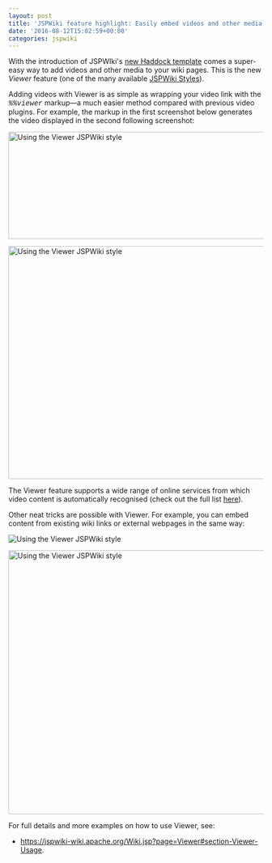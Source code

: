 ```yaml
---
layout: post
title: 'JSPWiki feature highlight: Easily embed videos and other media with Viewer'
date: '2016-08-12T15:02:59+00:00'
categories: jspwiki
---
```

<p>With the introduction of JSPWIki's <a href="https://blogs.apache.org/jspwiki/entry/introducing_the_haddock_template" title="Link to the Haddock blog post" target="_blank">new Haddock template</a> comes a super-easy way to add videos and other media to your wiki pages. This is the new <em>Viewer</em> feature (one of the many available <a title="Link to more information on JSPWiki Styles" href="https://jspwiki-wiki.apache.org/Wiki.jsp?page=JSPWikiStyle" target="_blank">JSPWiki Styles</a>).<br /></p> 
  <p>Adding videos with Viewer is as simple as wrapping your video link with the <em><font face="courier new,courier,monospace">%%viewer</font></em> markup—a much easier method compared with previous video plugins. For example, the markup in the first screenshot below generates the video displayed in the second following screenshot:<br /></p> 
  <p><img src="https://blogs.apache.org/jspwiki/mediaresource/ec287eb6-01bd-4341-be81-e0150deaf504" alt="Using the Viewer JSPWiki style" width="683" height="212" /><br /> </p> 
  <p> </p> 
  <p><img src="https://blogs.apache.org/jspwiki/mediaresource/a1483de0-9507-4a72-b76c-4c491bd1e886" alt="Using the Viewer JSPWiki style" width="683" height="461" /><br /> </p> 
  <p>The Viewer feature supports a wide range of online services from which video content is automatically recognised (check out the full list <a title="Supported Viewer video sources" href="https://jspwiki-wiki.apache.org/Wiki.jsp?page=Viewer#section-Viewer-SupportedFormats" target="_blank">here</a>).</p> 
  <p>Other neat tricks are possible with Viewer. For example, you can embed content from existing wiki links or external webpages in the same way:</p> 
  <p><img src="https://blogs.apache.org/jspwiki/mediaresource/a79934a1-a1a3-4d60-9a0b-ca50d2d08ed4" alt="Using the Viewer JSPWiki style" /><br /> </p> 
  <p><img src="https://blogs.apache.org/jspwiki/mediaresource/140b0d29-bc63-40a2-8a03-aeeceac80e92" alt="Using the Viewer JSPWiki style" width="683" height="522" /><br /></p> 
  <p>For full details and more examples on how to use Viewer, see:</p> 
  <ul> 
    <li> <a title="Documentation on JSPWiki Viewer" href="https://jspwiki-wiki.apache.org/Wiki.jsp?page=Viewer#section-Viewer-Usage" target="_blank">https://jspwiki-wiki.apache.org/Wiki.jsp?page=Viewer#section-Viewer-Usage</a>.<br /></li> 
  </ul> 
  <p><br /></p>

